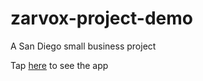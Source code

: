 # zarvox-project-demo

A San Diego small business project

Tap [here](https://daviddadev.github.io/zarvox-project-demo/src/index.html) to see the app
